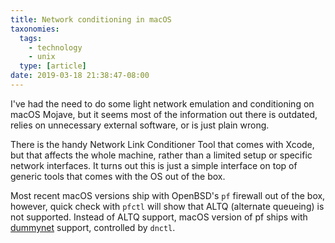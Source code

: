```yaml
---
title: Network conditioning in macOS
taxonomies:
  tags:
    - technology
    - unix
  type: [article]
date: 2019-03-18 21:38:47-08:00
---
```

I've had the need to do some light network emulation and conditioning on macOS Mojave, but it seems most of the information out there is outdated, relies on unnecessary external software, or is just plain wrong.

There is the handy Network Link Conditioner Tool that comes with Xcode, but that affects the whole machine, rather than a limited setup or specific network interfaces. It turns out this is just a simple interface on top of generic tools that comes with the OS out of the box.

Most recent macOS versions ship with OpenBSD's `pf` firewall out of the box, however, quick check with `pfctl` will show that ALTQ (alternate queueing) is not supported. Instead of ALTQ support, macOS version of pf ships with [dummynet][1] support, controlled by `dnctl`.

[1]: https://www.freebsd.org/cgi/man.cgi?query=dummynet&sektion=4&manpath=freebsd-release-ports
